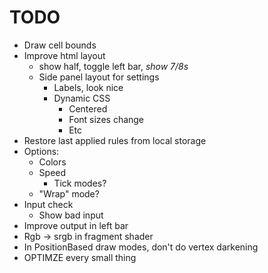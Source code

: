 # TODO

- Draw cell bounds
- Improve html layout
    - show half, toggle left bar, *show 7/8s*
    - Side panel layout for settings
        - Labels, look nice
        - Dynamic CSS
            - Centered
            - Font sizes change
            - Etc
- Restore last applied rules from local storage
- Options:
    - Colors
    - Speed
        - Tick modes?
    - "Wrap" mode?
- Input check
    - Show bad input
- Improve output in left bar
- Rgb -> srgb in fragment shader
- In PositionBased draw modes, don't do vertex darkening
- OPTIMZE every small thing